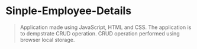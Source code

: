 # Sinple-Employee-Details

> Application made using JavaScript, HTML and CSS.
> The application is to dempstrate CRUD operation.
> CRUD operation performed using browser local storage.
